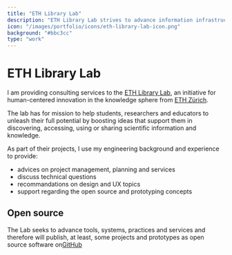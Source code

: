 ```yaml
---
title: "ETH Library Lab"
description: "ETH Library Lab strives to advance information infrastructure and services for science, research and education. By boosting related ideas, practices and strategies, the initiative contributes to future scientific work environments."
icon: "/images/portfolio/icons/eth-library-lab-icon.png"
background: "#bbc3cc"
type: "work"
---
```


# ETH Library Lab

I am providing consulting services to the [ETH Library Lab](http://www.librarylab.ethz.ch/), an initiative for human-centered innovation in the knowledge sphere from [ETH Zürich](https://ethz.ch/).

The lab has for mission to help students, researchers and educators to unleash their full potential by boosting ideas that support them in discovering, accessing, using or sharing scientific information and knowledge.

As part of their projects, I use my engineering background and experience to provide:

- advices on project management, planning and services
- discuss technical questions
- recommandations on design and UX topics
- support regarding the open source and prototyping concepts

## Open source

The Lab seeks to advance tools, systems, practices and services and therefore will publish, at least, some projects and prototypes as open source software on[GitHub](https://github.com/eth-library-lab)
